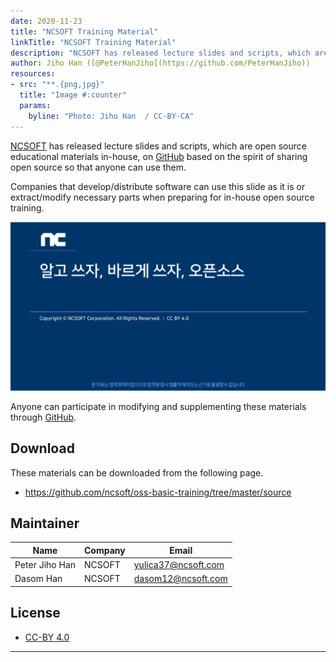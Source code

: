 ```yaml
---
date: 2020-11-23
title: "NCSOFT Training Material"
linkTitle: "NCSOFT Training Material"
description: "NCSOFT has released lecture slides and scripts, which are open source educational materials in-house, on GitHub based on the spirit of sharing open source so that anyone can use them."
author: Jiho Han ([@PeterHanJiho](https://github.com/PeterHanJiho))
resources:
- src: "**.{png,jpg}"
  title: "Image #:counter"
  params:
    byline: "Photo: Jiho Han  / CC-BY-CA"
---
```


[NCSOFT](https://global.ncsoft.com/) has released lecture slides and scripts, which are open source educational materials in-house, on [GitHub](https://github.com/ncsoft/oss-basic-training) based on the spirit of sharing open source so that anyone can use them.

Companies that develop/distribute software can use this slide as it is or extract/modify necessary parts when preparing for in-house open source training.

![cover](featured-cover.png)

Anyone can participate in modifying and supplementing these materials through [GitHub](https://github.com/ncsoft/oss-basic-training).

## Download

These materials can be downloaded from the following page.

* https://github.com/ncsoft/oss-basic-training/tree/master/source


## Maintainer

| Name            | Company           | Email | 
|-------------------|-----------------|------|
| Peter Jiho Han  | NCSOFT | yulica37@ncsoft.com |
| Dasom Han   | NCSOFT  | 	dasom12@ncsoft.com |


## License

* [CC-BY 4.0](https://creativecommons.org/licenses/by/4.0/)

---------